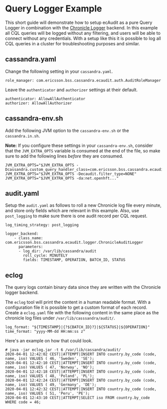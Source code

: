 # Query Logger Example

This short guide will demonstrate how to setup ecAudit as a pure Query Logger in combination with the [Chronicle Logger](chronicle_logger.md) backend.
In this example all CQL queries will be logged without any filtering, and users will be able to connect without any credentials.
With a setup like this it is possible to log all CQL queries in a cluster for troubleshooting purposes and similar. 

## cassandra.yaml

Change the following setting in your ```cassandra.yaml```.

```
role_manager: com.ericsson.bss.cassandra.ecaudit.auth.AuditRoleManager
```

Leave the ```authenticator``` and ```authorizer``` settings at their default.

```
authenticator: AllowAllAuthenticator
authorizer: AllowAllAuthorizer
```


## cassandra-env.sh

Add the following JVM option to the ```cassandra-env.sh``` or the ```cassandra.in.sh```.

**Note:** If you configure these settings in your ```cassandra-env.sh```,
consider that the ```JVM_EXTRA_OPTS``` variable is consumed at the end of the file,
so make sure to add the following lines *before* they are consumed.

```
JVM_EXTRA_OPTS="$JVM_EXTRA_OPTS -Dcassandra.custom_query_handler_class=com.ericsson.bss.cassandra.ecaudit.handler.AuditQueryHandler"
JVM_EXTRA_OPTS="$JVM_EXTRA_OPTS -Decaudit.filter_type=NONE"
JVM_EXTRA_OPTS="$JVM_EXTRA_OPTS -da:net.openhft..."
```


## audit.yaml

Setup the ```audit.yaml``` as follows to roll a new Chronicle log file every minute,
and store only fields which are relevant in this example.
Also, use ```post_logging``` to make sure there is one audit record per CQL request.

```
log_timing_strategy: post_logging

logger_backend:
    - class_name: com.ericsson.bss.cassandra.ecaudit.logger.ChronicleAuditLogger
      parameters:
      - log_dir: /var/lib/cassandra/audit
        roll_cycle: MINUTELY
        fields: TIMESTAMP, OPERATION, BATCH_ID, STATUS
```

## eclog

The query logs contain binary data since they are written with the Chronicle logger backend.

The ```eclog``` tool will print the content in a human readable format.
With a configuration file it is possible to get a custom format of each record.
Create a ```eclog.yaml``` file with the following content in the same place as the chronicle log files under ```/var/lib/casssandra/audit/```.

```
log_format: "${TIMESTAMP}|{?${BATCH_ID}?}|${STATUS}|${OPERATION}"
time_format: "yyyy-MM-dd HH:mm:ss z"
```

Here's an example on how that could look.

```
# java -jar eclog.jar -t 6 /var/lib/cassandra/audit/
2020-04-01 12:42:02 CEST||ATTEMPT|INSERT INTO country.by_code (code, name, iso) VALUES ( 46, 'Sweden', 'SE');
2020-04-01 12:42:10 CEST||ATTEMPT|INSERT INTO country.by_code (code, name, iso) VALUES ( 47, 'Norway', 'NO');
2020-04-01 12:42:18 CEST||ATTEMPT|INSERT INTO country.by_code (code, name, iso) VALUES ( 48, 'Poland', 'PL');
2020-04-01 12:42:24 CEST||ATTEMPT|INSERT INTO country.by_code (code, name, iso) VALUES ( 49, 'Germany', 'DE');
2020-04-01 12:42:32 CEST||ATTEMPT|INSERT INTO country.by_code (code, name, iso) VALUES ( 51, 'Peru', 'PE');
2020-04-01 12:43:10 CEST||ATTEMPT|SELECT iso FROM country.by_code WHERE code = 46;
```

